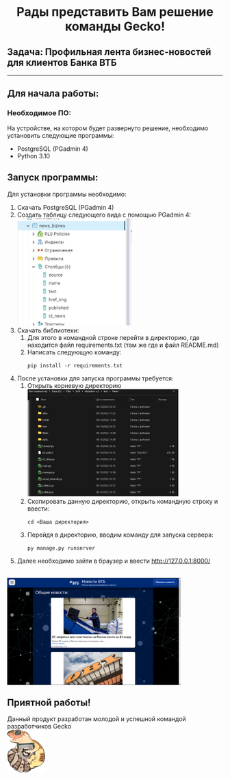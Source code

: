 <h1 align="center">Рады представить Вам решение команды Gecko!</h1>
<h2>Задача: Профильная лента бизнес-новостей для клиентов Банка ВТБ</h2>
<hr>
<h2>Для начала работы:</h2>
<h3>Необходимое ПО:</h3>
<p>На устройстве, на котором будет развернуто решение, необходимо установить следующие программы:</p>
<ul>
  <li>PostgreSQL (PGadmin 4)</li>
  <li>Python 3.10</li>
</ul>

<h2>Запуск программы:</h2>

Для установки программы необходимо:
1. Скачать PostgreSQL (PGadmin 4)
2. Создать таблицу следующего вида с помощью PGadmin 4:<br><img src="static/img/data.jpg" height="250px">
3. Скачать библиотеки:
   1. Для этого в командной строке перейти в директорию, где находится файл requirements.txt (там же где и файл README.md)
   2. Написать следующую команду:
        ```
        pip install -r requirements.txt
        ```
4. После установки для запуска программы требуется:
   1. Открыть корневую директорию<br><img src="static/img/path.png" height="250px">
   2. Скопировать данную директорию, открыть командную строку и ввести:
        ```
        cd <Ваша директория>
        ```
   3.  Перейдя в директорию, вводим команду для запуска сервера:
        ```
        py manage.py runserver
        ```
5. Далее необходимо зайти в браузер и ввести http://127.0.0.1:8000/
<br>
<img align="center" src="static/img/site.png" height="250px">
<h2>Приятной работы!</h2>
Данный продукт разработан молодой и успешной командой разработчиков Gecko<br>
<img align="center" src="static/img/Gecko.png" alt="logo" height="100"/>
